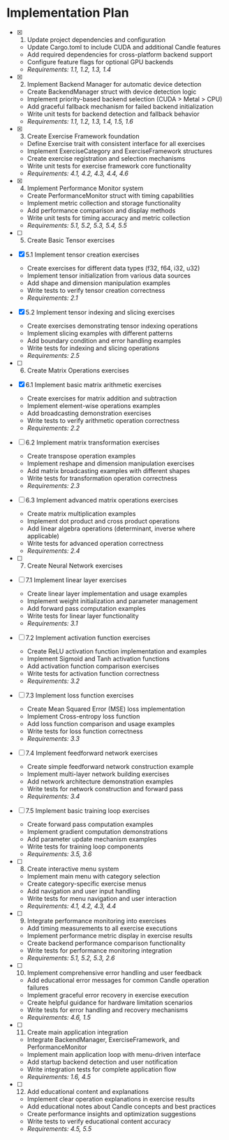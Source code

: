 # Implementation Plan

- [x] 1. Update project dependencies and configuration
  - Update Cargo.toml to include CUDA and additional Candle features
  - Add required dependencies for cross-platform backend support
  - Configure feature flags for optional GPU backends
  - _Requirements: 1.1, 1.2, 1.3, 1.4_

- [x] 2. Implement Backend Manager for automatic device detection
  - Create BackendManager struct with device detection logic
  - Implement priority-based backend selection (CUDA > Metal > CPU)
  - Add graceful fallback mechanism for failed backend initialization
  - Write unit tests for backend detection and fallback behavior
  - _Requirements: 1.1, 1.2, 1.3, 1.4, 1.5, 1.6_

- [x] 3. Create Exercise Framework foundation
  - Define Exercise trait with consistent interface for all exercises
  - Implement ExerciseCategory and ExerciseFramework structures
  - Create exercise registration and selection mechanisms
  - Write unit tests for exercise framework core functionality
  - _Requirements: 4.1, 4.2, 4.3, 4.4, 4.6_

- [x] 4. Implement Performance Monitor system
  - Create PerformanceMonitor struct with timing capabilities
  - Implement metric collection and storage functionality
  - Add performance comparison and display methods
  - Write unit tests for timing accuracy and metric collection
  - _Requirements: 5.1, 5.2, 5.3, 5.4, 5.5_

- [ ] 5. Create Basic Tensor exercises
- [x] 5.1 Implement tensor creation exercises
  - Create exercises for different data types (f32, f64, i32, u32)
  - Implement tensor initialization from various data sources
  - Add shape and dimension manipulation examples
  - Write tests to verify tensor creation correctness
  - _Requirements: 2.1_

- [x] 5.2 Implement tensor indexing and slicing exercises
  - Create exercises demonstrating tensor indexing operations
  - Implement slicing examples with different patterns
  - Add boundary condition and error handling examples
  - Write tests for indexing and slicing operations
  - _Requirements: 2.5_

- [ ] 6. Create Matrix Operations exercises
- [x] 6.1 Implement basic matrix arithmetic exercises
  - Create exercises for matrix addition and subtraction
  - Implement element-wise operations examples
  - Add broadcasting demonstration exercises
  - Write tests to verify arithmetic operation correctness
  - _Requirements: 2.2_

- [ ] 6.2 Implement matrix transformation exercises
  - Create transpose operation examples
  - Implement reshape and dimension manipulation exercises
  - Add matrix broadcasting examples with different shapes
  - Write tests for transformation operation correctness
  - _Requirements: 2.3_

- [ ] 6.3 Implement advanced matrix operations exercises
  - Create matrix multiplication examples
  - Implement dot product and cross product operations
  - Add linear algebra operations (determinant, inverse where applicable)
  - Write tests for advanced operation correctness
  - _Requirements: 2.4_

- [ ] 7. Create Neural Network exercises
- [ ] 7.1 Implement linear layer exercises
  - Create linear layer implementation and usage examples
  - Implement weight initialization and parameter management
  - Add forward pass computation examples
  - Write tests for linear layer functionality
  - _Requirements: 3.1_

- [ ] 7.2 Implement activation function exercises
  - Create ReLU activation function implementation and examples
  - Implement Sigmoid and Tanh activation functions
  - Add activation function comparison exercises
  - Write tests for activation function correctness
  - _Requirements: 3.2_

- [ ] 7.3 Implement loss function exercises
  - Create Mean Squared Error (MSE) loss implementation
  - Implement Cross-entropy loss function
  - Add loss function comparison and usage examples
  - Write tests for loss function correctness
  - _Requirements: 3.3_

- [ ] 7.4 Implement feedforward network exercises
  - Create simple feedforward network construction example
  - Implement multi-layer network building exercises
  - Add network architecture demonstration examples
  - Write tests for network construction and forward pass
  - _Requirements: 3.4_

- [ ] 7.5 Implement basic training loop exercises
  - Create forward pass computation examples
  - Implement gradient computation demonstrations
  - Add parameter update mechanism examples
  - Write tests for training loop components
  - _Requirements: 3.5, 3.6_

- [ ] 8. Create interactive menu system
  - Implement main menu with category selection
  - Create category-specific exercise menus
  - Add navigation and user input handling
  - Write tests for menu navigation and user interaction
  - _Requirements: 4.1, 4.2, 4.3, 4.4_

- [ ] 9. Integrate performance monitoring into exercises
  - Add timing measurements to all exercise executions
  - Implement performance metric display in exercise results
  - Create backend performance comparison functionality
  - Write tests for performance monitoring integration
  - _Requirements: 5.1, 5.2, 5.3, 2.6_

- [ ] 10. Implement comprehensive error handling and user feedback
  - Add educational error messages for common Candle operation failures
  - Implement graceful error recovery in exercise execution
  - Create helpful guidance for hardware limitation scenarios
  - Write tests for error handling and recovery mechanisms
  - _Requirements: 4.6, 1.5_

- [ ] 11. Create main application integration
  - Integrate BackendManager, ExerciseFramework, and PerformanceMonitor
  - Implement main application loop with menu-driven interface
  - Add startup backend detection and user notification
  - Write integration tests for complete application flow
  - _Requirements: 1.6, 4.5_

- [ ] 12. Add educational content and explanations
  - Implement clear operation explanations in exercise results
  - Add educational notes about Candle concepts and best practices
  - Create performance insights and optimization suggestions
  - Write tests to verify educational content accuracy
  - _Requirements: 4.5, 5.5_